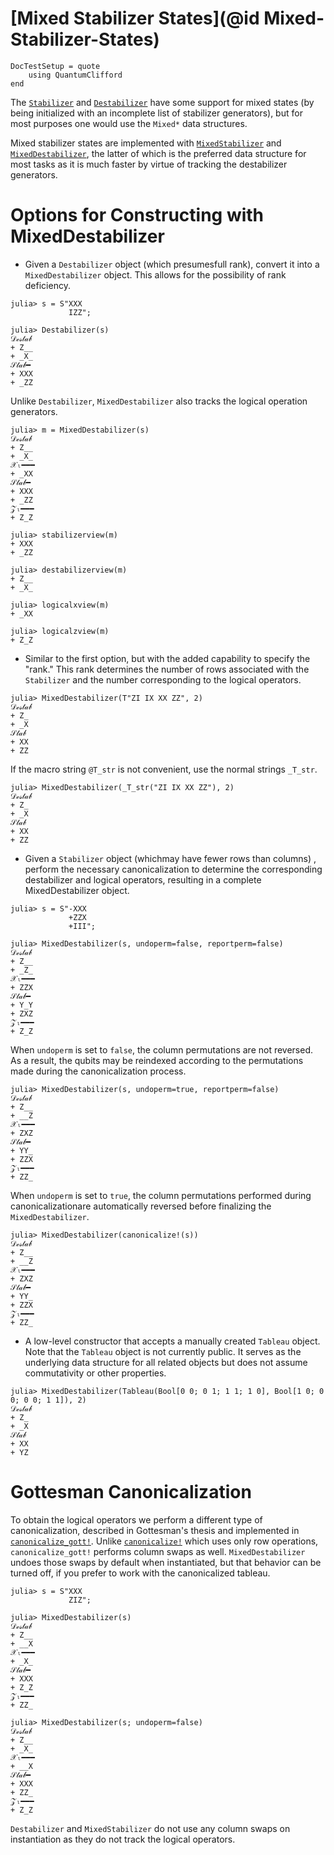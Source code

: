 # [Mixed Stabilizer States](@id Mixed-Stabilizer-States)

```@meta
DocTestSetup = quote
    using QuantumClifford
end
```

The [`Stabilizer`](@ref) and [`Destabilizer`](@ref) have some support for mixed
states (by being initialized with an incomplete list of stabilizer generators),
but for most purposes one would use the `Mixed*` data structures.

Mixed stabilizer states are implemented with [`MixedStabilizer`](@ref) and
[`MixedDestabilizer`](@ref), the latter of which is the preferred data structure
for most tasks as it is much faster by virtue of tracking the destabilizer
generators.

# Options for Constructing with MixedDestabilizer

- Given a `Destabilizer` object (which  presumesfull rank), convert it
into a `MixedDestabilizer` object. This allows for the possibility of 
rank deficiency.

```jldoctest mix
julia> s = S"XXX
             IZZ";

julia> Destabilizer(s)
𝒟ℯ𝓈𝓉𝒶𝒷
+ Z__
+ _X_
𝒮𝓉𝒶𝒷━
+ XXX
+ _ZZ
```

Unlike `Destabilizer`, `MixedDestabilizer` also tracks the logical
operation generators.

```jldoctest mix
julia> m = MixedDestabilizer(s)
𝒟ℯ𝓈𝓉𝒶𝒷
+ Z__
+ _X_
𝒳ₗ━━━
+ _XX
𝒮𝓉𝒶𝒷━
+ XXX
+ _ZZ
𝒵ₗ━━━
+ Z_Z

julia> stabilizerview(m)
+ XXX
+ _ZZ

julia> destabilizerview(m)
+ Z__
+ _X_

julia> logicalxview(m)
+ _XX

julia> logicalzview(m)
+ Z_Z
```

- Similar to the first option, but with the added capability to
specify the "rank." This rank determines the number of rows
associated with the `Stabilizer` and the number corresponding 
to the logical operators.

```jldoctest mix
julia> MixedDestabilizer(T"ZI IX XX ZZ", 2)
𝒟ℯ𝓈𝓉𝒶𝒷
+ Z_
+ _X
𝒮𝓉𝒶𝒷
+ XX
+ ZZ
```

If the macro string `@T_str` is not convenient, use the normal strings `_T_str`.

```@example mix
julia> MixedDestabilizer(_T_str("ZI IX XX ZZ"), 2)
𝒟ℯ𝓈𝓉𝒶𝒷
+ Z_
+ _X
𝒮𝓉𝒶𝒷
+ XX
+ ZZ
```

- Given a `Stabilizer` object (whichmay have fewer rows than columns)
, perform the necessary canonicalization to determine the 
corresponding destabilizer and logical operators, resulting in a 
complete MixedDestabilizer object.

```jldoctest mix
julia> s = S"-XXX
             +ZZX
             +III";

julia> MixedDestabilizer(s, undoperm=false, reportperm=false)
𝒟ℯ𝓈𝓉𝒶𝒷
+ Z__
+ _Z_
𝒳ₗ━━━
+ ZZX
𝒮𝓉𝒶𝒷━
+ Y_Y
+ ZXZ
𝒵ₗ━━━
+ Z_Z
```

When `undoperm` is set to `false`, the column permutations are not reversed.
As a result, the qubits may be reindexed according to the permutations
made during the canonicalization process.

```jldoctest mix
julia> MixedDestabilizer(s, undoperm=true, reportperm=false)
𝒟ℯ𝓈𝓉𝒶𝒷
+ Z__
+ __Z
𝒳ₗ━━━
+ ZXZ
𝒮𝓉𝒶𝒷━
+ YY_
+ ZZX
𝒵ₗ━━━
+ ZZ_
```

When `undoperm` is set to `true`, the column permutations performed during 
canonicalizationare automatically reversed before finalizing the 
`MixedDestabilizer`.

```jldoctest mix
julia> MixedDestabilizer(canonicalize!(s))
𝒟ℯ𝓈𝓉𝒶𝒷
+ Z__
+ __Z
𝒳ₗ━━━
+ ZXZ
𝒮𝓉𝒶𝒷━
+ YY_
+ ZZX
𝒵ₗ━━━
+ ZZ_
```

- A low-level constructor that accepts a manually created `Tableau` object. 
Note that the `Tableau` object is not currently public. It serves as the 
underlying data structure for all related objects but does not assume
commutativity or other properties.

```@example mix
julia> MixedDestabilizer(Tableau(Bool[0 0; 0 1; 1 1; 1 0], Bool[1 0; 0 0; 0 0; 1 1]), 2)
𝒟ℯ𝓈𝓉𝒶𝒷
+ Z_
+ _X
𝒮𝓉𝒶𝒷
+ XX
+ YZ
```

# Gottesman Canonicalization

To obtain the logical operators we perform a different type of canonicalization,
described in Gottesman's thesis and implemented in [`canonicalize_gott!`](@ref).
Unlike [`canonicalize!`](@ref) which uses only row operations,
`canonicalize_gott!` performs column swaps as well. `MixedDestabilizer` undoes
those swaps by default when instantiated, but that behavior can be turned off,
if you prefer to work with the canonicalized tableau.

```jldoctest mix
julia> s = S"XXX
             ZIZ";

julia> MixedDestabilizer(s)
𝒟ℯ𝓈𝓉𝒶𝒷
+ Z__
+ __X
𝒳ₗ━━━
+ _X_
𝒮𝓉𝒶𝒷━
+ XXX
+ Z_Z
𝒵ₗ━━━
+ ZZ_

julia> MixedDestabilizer(s; undoperm=false)
𝒟ℯ𝓈𝓉𝒶𝒷
+ Z__
+ _X_
𝒳ₗ━━━
+ __X
𝒮𝓉𝒶𝒷━
+ XXX
+ ZZ_
𝒵ₗ━━━
+ Z_Z
```

`Destabilizer` and `MixedStabilizer` do not use any column swaps on
instantiation as they do not track the logical operators.
